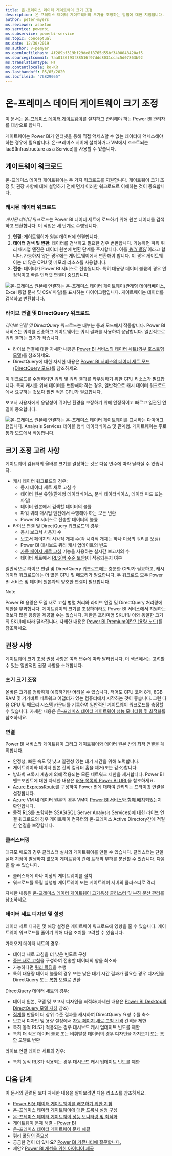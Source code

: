 ```yaml
---
title: 온-프레미스 데이터 게이트웨이 크기 조정
description: 온-프레미스 데이터 게이트웨이의 크기를 조정하는 방법에 대한 지침입니다.
author: peter-myers
ms.reviewer: asaxton
ms.service: powerbi
ms.subservice: powerbi-service
ms.topic: conceptual
ms.date: 12/30/2019
ms.author: v-pemyer
ms.openlocfilehash: 4f289bf319bf29de8f8765d55bf3400048420af5
ms.sourcegitcommit: 7aa0136f93f88516f97ddd8031ccac5d07863b92
ms.translationtype: HT
ms.contentlocale: ko-KR
ms.lasthandoff: 05/05/2020
ms.locfileid: "76829055"
---
```

# <a name="on-premises-data-gateway-sizing"></a>온-프레미스 데이터 게이트웨이 크기 조정

이 문서는 [온-프레미스 데이터 게이트웨이](../service-gateway-onprem.md)를 설치하고 관리해야 하는 Power BI 관리자를 대상으로 합니다.

게이트웨이는 Power BI가 인터넷을 통해 직접 액세스할 수 없는 데이터에 액세스해야 하는 경우에 필요합니다. 온-프레미스 서버에 설치하거나 VM에서 호스트되는 IaaS(Infrastructure as a Service)를 사용할 수 있습니다.

## <a name="gateway-workloads"></a>게이트웨이 워크로드

온-프레미스 데이터 게이트웨이는 두 가지 워크로드를 지원합니다. 게이트웨이 크기 조정 및 권장 사항에 대해 설명하기 전에 먼저 이러한 워크로드르 이해하는 것이 중요합니다.

### <a name="cached-data-workload"></a>캐시된 데이터 워크로드

_캐시된 데이터_ 워크로드는 Power BI 데이터 세트에 로드하기 위해 원본 데이터를 검색하고 변환합니다. 이 작업은 세 단계로 수행됩니다.

1. **연결**: 게이트웨이가 원본 데이터에 연결합니다.
1. **데이터 검색 및 변환**: 데이터를 검색하고 필요한 경우 변환합니다. 가능하면 파워 쿼리 매시업 엔진은 데이터 원본에 변환 단계를 푸시합니다. 이를 _[쿼리 폴딩](power-query-folding.md)_ 이라고 합니다. 가능하지 않은 경우에는 게이트웨이에서 변환해야 합니다. 이 경우 게이트웨이는 더 많은 CPU 및 메모리 리소스를 사용합니다.
1. **전송**: 데이터가 Power BI 서비스로 전송됩니다. 특히 대용량 데이터 볼륨의 경우 안정적이고 빠른 인터넷 연결이 중요합니다.

![온-프레미스 원본에 연결하는 온-프레미스 데이터 게이트웨이(관계형 데이터베이스, Excel 통합 문서 및 CSV 파일)를 표시하는 다이어그램입니다. 게이트웨이는 데이터를 검색하고 변환합니다.](media/gateway-onprem-sizing/gateway-onprem-workload-cached-data.png)

### <a name="live-connection-and-directquery-workloads"></a>라이브 연결 및 DirectQuery 워크로드

_라이브 연결 및 DirectQuery_ 워크로드는 대부분 통과 모드에서 작동합니다. Power BI 서비스는 쿼리를 전송하고 게이트웨이는 쿼리 결과를 사용하여 응답합니다. 일반적으로 쿼리 결과는 크기가 작습니다.

- 라이브 연결에 대한 자세한 내용은 [Power BI 서비스의 데이터 세트(외부 호스트형 모델)](../service-datasets-understand.md#external-hosted-models)를 참조하세요.
- DirectQuery에 대한 자세한 내용은 [Power BI 서비스의 데이터 세트 모드(DirectQuery 모드)](../service-dataset-modes-understand.md#directquery-mode)를 참조하세요.

이 워크로드를 수행하려면 쿼리 및 쿼리 결과를 라우팅하기 위한 CPU 리소스가 필요합니다. 특히 캐시를 위해 데이터를 변환해야 하는 경우, 일반적으로 캐시 데이터 워크로드에서 요구하는 것보다 훨씬 적은 CPU가 필요합니다.

보고서 사용자에게 응답성이 뛰어난 환경을 보장하기 위해 안정적이고 빠르고 일관된 연결이 중요합니다.

![온-프레미스 원본에 연결하는 온-프레미스 데이터 게이트웨이를 표시하는 다이어그램입니다. Analysis Services 테이블 형식 데이터베이스 및 관계형. 게이트웨이는 주로 통과 모드에서 작동합니다.](media/gateway-onprem-sizing/gateway-onprem-workload-liveconnection-directquery.png)

## <a name="sizing-considerations"></a>크기 조정 고려 사항

게이트웨이 컴퓨터의 올바른 크기를 결정하는 것은 다음 변수에 따라 달라질 수 있습니다.

- 캐시 데이터 워크로드의 경우:
  - 동시 데이터 세트 새로 고침 수
  - 데이터 원본 유형(관계형 데이터베이스, 분석 데이터베이스, 데이터 피드 또는 파일)
  - 데이터 원본에서 검색할 데이터의 볼륨
  - 파워 쿼리 매시업 엔진에서 수행해야 하는 모든 변환
  - Power BI 서비스로 전송할 데이터의 볼륨
- 라이브 연결 및 DirectQuery 워크로드의 경우:
  - 동시 보고서 사용자 수
  - 보고서 페이지의 시각적 개체 수(각 시각적 개체는 하나 이상의 쿼리를 보냄)
  - Power BI 대시보드 쿼리 캐시 업데이트의 빈도
  - [자동 페이지 새로 고침](../desktop-automatic-page-refresh.md) 기능을 사용하는 실시간 보고서의 수
  - 데이터 세트에서 [RLS(행 수준 보안)](../desktop-rls.md)이 적용되는지 여부

일반적으로 라이브 연결 및 DirectQuery 워크로드에는 충분한 CPU가 필요하고, 캐시 데이터 워크로드에는 더 많은 CPU 및 메모리가 필요합니다. 두 워크로드 모두 Power BI 서비스 및 데이터 원본과의 양호한 연결이 필요합니다.

> [!NOTE]
> Power BI 용량은 모델 새로 고침 병렬 처리와 라이브 연결 및 DirectQuery 처리량에 제한을 부과합니다. 게이트웨이의 크기를 조정하더라도 Power BI 서비스에서 지원하는 것보다 많은 용량을 제공할 수는 없습니다. 제한은 프리미엄 SKU(및 이와 동일한 크기의 SKU)에 따라 달라집니다. 자세한 내용은 [Power BI Premium이란? (용량 노드)](../service-premium-what-is.md#capacity-nodes)를 참조하세요.

## <a name="recommendations"></a>권장 사항

게이트웨이 크기 조정 권장 사항은 여러 변수에 따라 달라집니다. 이 섹션에서는 고려할 수 있는 일반적인 권장 사항을 소개합니다.

### <a name="initial-sizing"></a>초기 크기 조정

올바른 크기를 정확하게 예측하기란 어려울 수 있습니다. 적어도 CPU 코어 8개, 8GB RAM 및 기가비트 네트워크 어댑터가 있는 컴퓨터에서 시작하는 것이 좋습니다. 그런 다음 CPU 및 메모리 시스템 카운터를 기록하여 일반적인 게이트웨이 워크로드를 측정할 수 있습니다. 자세한 내용은 [온-프레미스 데이터 게이트웨이 성능 모니터링 및 최적화](/data-integration/gateway/service-gateway-performance)를 참조하세요.

### <a name="connectivity"></a>연결

Power BI 서비스와 게이트웨이 그리고 게이트웨이와 데이터 원본 간의 최적 연결을 계획합니다.

- 안정성, 빠른 속도 및 낮고 일관성 있는 대기 시간을 위해 노력합니다.
- 게이트웨이와 데이터 원본 간의 컴퓨터 홉을 제거(또는 감소)합니다.
- 방화벽 프록시 계층에 의해 적용되는 모든 네트워크 제한을 제거합니다. Power BI 엔드포인트에 대한 자세한 내용은 [허용 목록의 Power BI URL](../power-bi-whitelist-urls.md)을 참조하세요.
- [Azure ExpressRoute](/azure/expressroute/expressroute-introduction)를 구성하여 Power BI에 대하여 관리되는 프라이빗 연결을 설정합니다.
- Azure VM 내 데이터 원본의 경우 VM이 [Power BI 서비스와 함께 배치](../service-admin-where-is-my-tenant-located.md)되었는지 확인합니다.
- 동적 RLS를 포함하는 SSAS(SQL Server Analysis Services)에 대한 라이브 연결 워크로드의 경우 게이트웨이 컴퓨터와 온-프레미스 Active Directory간에 적절한 연결을 보장합니다.

### <a name="clustering"></a>클러스터링

대규모 배포의 경우 클러스터 설치의 게이트웨이를 만들 수 있습니다. 클러스터는 단일 실패 지점이 발생하지 않으며 게이트웨이 간에 트래픽 부하를 분산할 수 있습니다. 다음을 할 수 있습니다.

- 클러스터에 하나 이상의 게이트웨이를 설치
- 워크로드를 독립 실행형 게이트웨이 또는 게이트웨이 서버의 클러스터로 격리

자세한 내용은 [온-프레미스 데이터 게이트웨이 고가용성 클러스터 및 부하 분산 관리](/data-integration/gateway/service-gateway-high-availability-clusters)를 참조하세요.

### <a name="dataset-design-and-settings"></a>데이터 세트 디자인 및 설정

데이터 세트 디자인 및 해당 설정은 게이트웨이 워크로드에 영향을 줄 수 있습니다. 게이트웨이 워크로드를 줄이기 위해 다음 조치를 고려할 수 있습니다.

가져오기 데이터 세트의 경우:

- 데이터 새로 고침을 더 낮은 빈도로 구성
- [증분 새로 고침](../service-premium-incremental-refresh.md)을 구성하여 전송할 데이터의 양을 최소화
- 가능하다면 [쿼리 폴딩](power-query-folding.md)을 수행
- 특히 대용량 데이터 볼륨의 경우 또는 낮은 대기 시간 결과가 필요한 경우 디자인을 DirectQuery 또는 [복합](../service-dataset-modes-understand.md#composite-mode) 모델로 변환

DirectQuery 데이터 세트의 경우:

- 데이터 원본, 모델 및 보고서 디자인을 최적화(자세한 내용은 [Power BI Desktop의 DirectQuery 모델 지침](directquery-model-guidance.md) 참조)
- [집계](../desktop-aggregations.md)를 만들어 더 상위 수준 결과를 캐시하여 DirectQuery 요청 수를 축소
- 보고서 디자인 및 용량 설정에서 [자동 페이지 새로 고침 간격](../desktop-automatic-page-refresh.md) 간격을 제한
- 특히 동적 RLS가 적용되는 경우 대시보드 캐시 업데이트 빈도를 제한
- 특히 더 작은 데이터 볼륨 또는 비휘발성 데이터의 경우 디자인을 가져오기 또는 [복합](../service-dataset-modes-understand.md#composite-mode) 모델로 변환

라이브 연결 데이터 세트의 경우:

- 특히 동적 RLS가 적용되는 경우 대시보드 캐시 업데이트 빈도를 제한

## <a name="next-steps"></a>다음 단계

이 문서와 관련된 보다 자세한 내용을 알아보려면 다음 리소스를 참조하세요.

- [Power BI용 데이터 게이트웨이를 배포하기 위한 지침](../service-gateway-deployment-guidance.md)
- [온-프레미스 데이터 게이트웨이에 대한 프록시 설정 구성](/data-integration/gateway/service-gateway-proxy)
- [온-프레미스 데이터 게이트웨이 성능 모니터링 및 최적화](/data-integration/gateway/service-gateway-performance)
- [게이트웨이 문제 해결 - Power BI](../service-gateway-onprem-tshoot.md)
- [온-프레미스 데이터 게이트웨이 문제 해결](/data-integration/gateway/service-gateway-tshoot)
- [쿼리 폴딩의 중요성](power-query-folding.md)
- 궁금한 점이 더 있나요? [Power BI 커뮤니티에 질문합니다.](https://community.powerbi.com/)
- 제안? [Power BI 개선을 위한 아이디어 제공](https://ideas.powerbi.com)
